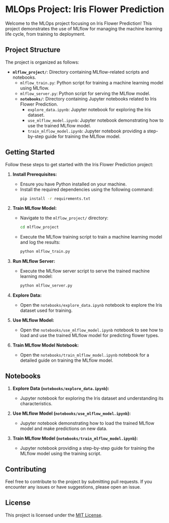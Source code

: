 # MLOps Project: Iris Flower Prediction

Welcome to the MLOps project focusing on Iris Flower Prediction! This project demonstrates the use of MLflow for managing the machine learning life cycle, from training to deployment.

## Project Structure

The project is organized as follows:

- **`mlflow_project/`**: Directory containing MLflow-related scripts and notebooks.
  - `mlflow_train.py`: Python script for training a machine learning model using MLflow.
  - `mlflow_server.py`: Python script for serving the MLflow model.
  - **`notebooks/`**: Directory containing Jupyter notebooks related to Iris Flower Prediction.
    - `explore_data.ipynb`: Jupyter notebook for exploring the Iris dataset.
    - `use_mlflow_model.ipynb`: Jupyter notebook demonstrating how to use the trained MLflow model.
    - `train_mlflow_model.ipynb`: Jupyter notebook providing a step-by-step guide for training the MLflow model.

## Getting Started

Follow these steps to get started with the Iris Flower Prediction project:

1. **Install Prerequisites:**
   - Ensure you have Python installed on your machine.
   - Install the required dependencies using the following command:
     ```bash
     pip install -r requirements.txt
     ```

2. **Train MLflow Model:**
   - Navigate to the `mlflow_project/` directory:
     ```bash
     cd mlflow_project
     ```
   - Execute the MLflow training script to train a machine learning model and log the results:
     ```bash
     python mlflow_train.py
     ```

3. **Run MLflow Server:**
   - Execute the MLflow server script to serve the trained machine learning model:
     ```bash
     python mlflow_server.py
     ```

4. **Explore Data:**
   - Open the `notebooks/explore_data.ipynb` notebook to explore the Iris dataset used for training.

5. **Use MLflow Model:**
   - Open the `notebooks/use_mlflow_model.ipynb` notebook to see how to load and use the trained MLflow model for predicting flower types.

6. **Train MLflow Model Notebook:**
   - Open the `notebooks/train_mlflow_model.ipynb` notebook for a detailed guide on training the MLflow model.

## Notebooks

1. **Explore Data (`notebooks/explore_data.ipynb`):**
   - Jupyter notebook for exploring the Iris dataset and understanding its characteristics.

2. **Use MLflow Model (`notebooks/use_mlflow_model.ipynb`):**
   - Jupyter notebook demonstrating how to load the trained MLflow model and make predictions on new data.

3. **Train MLflow Model (`notebooks/train_mlflow_model.ipynb`):**
   - Jupyter notebook providing a step-by-step guide for training the MLflow model using the training script.

## Contributing

Feel free to contribute to the project by submitting pull requests. If you encounter any issues or have suggestions, please open an issue.

## License

This project is licensed under the [MIT License](LICENSE).
